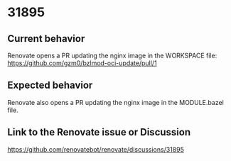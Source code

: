 # 31895

## Current behavior

Renovate opens a PR updating the nginx image in the WORKSPACE file:
https://github.com/gzm0/bzlmod-oci-update/pull/1

## Expected behavior

Renovate also opens a PR updating the nginx image in the MODULE.bazel file.

## Link to the Renovate issue or Discussion

https://github.com/renovatebot/renovate/discussions/31895
